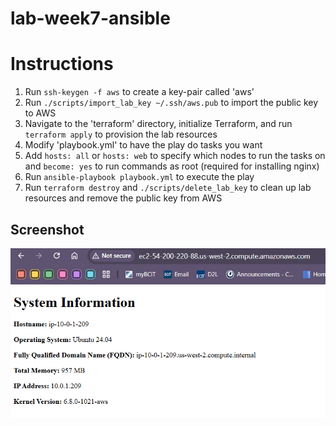 # lab-week7-ansible

# Instructions
1. Run `ssh-keygen -f aws` to create a key-pair called 'aws'
1. Run `./scripts/import_lab_key ~/.ssh/aws.pub` to import the public key to AWS 
1. Navigate to the 'terraform' directory, initialize Terraform, and run `terraform apply` to provision the lab resources
1. Modify 'playbook.yml' to have the play do tasks you want
1. Add `hosts: all` or `hosts: web` to specify which nodes to run the tasks on and `become: yes` to run commands as root (required for installing nginx)
1. Run `ansible-playbook playbook.yml` to execute the play
1. Run `terraform destroy` and `./scripts/delete_lab_key` to clean up lab resources and remove the public key from AWS

## Screenshot
![alt text](image.png)